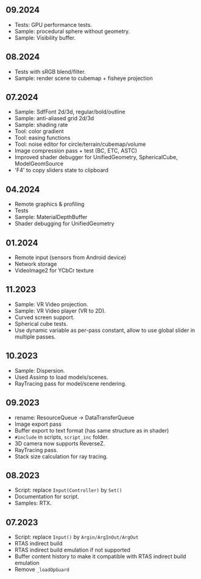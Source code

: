 ## 09.2024
- Tests: GPU performance tests.
- Sample: procedural sphere without geometry.
- Sample: Visibility buffer.


## 08.2024
- Tests with sRGB blend/filter.
- Sample: render scene to cubemap + fisheye projection


## 07.2024
- Sample: SdfFont 2d/3d, regular/bold/outline
- Sample: anti-aliased grid 2d/3d
- Sample: shading rate
- Tool: color gradient
- Tool: easing functions
- Tool: noise editor for circle/terrain/cubemap/volume
- Image compression pass + test (BC, ETC, ASTC)
- Improved shader debugger for UnifiedGeometry, SphericalCube, ModelGeomSource
- 'F4' to copy sliders state to clipboard


## 04.2024
- Remote graphics & profiling
- Tests
- Sample: MaterialDepthBuffer
- Shader debugging for UnifiedGeometry


## 01.2024
- Remote input (sensors from Android device)
- Network storage
- VideoImage2 for YCbCr texture


## 11.2023
- Sample: VR Video projection.
- Sample: VR Video player (VR to 2D).
- Curved screen support.
- Spherical cube tests.
- Use dynamic variable as per-pass constant, allow to use global slider in multiple passes.


## 10.2023
- Sample: Dispersion.
- Used Assimp to load models/scenes.
- RayTracing pass for model/scene rendering.


## 09.2023

- rename: ResourceQueue -> DataTransferQueue
- Image export pass
- Buffer export to text format (has same structure as in shader)
- `#include` in scripts, `script_inc` folder.
- 3D camera now supports ReverseZ.
- RayTracing pass.
- Stack size calculation for ray tracing.


## 08.2023

- Script: replace `Input(Controller)` by `Set()`
- Documentation for script.
- Samples: RTX.


## 07.2023

- Script: replace `Input()` by `Argin/ArgInOut/ArgOut`
- RTAS indirect build
- RTAS indirect build emulation if not supported
- Buffer content history to make it compatible with RTAS indirect build emulation
- Remove `_loadOpGuard`
